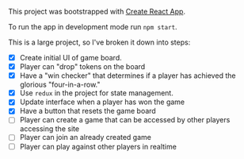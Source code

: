 This project was bootstrapped with [Create React App](https://github.com/facebook/create-react-app).

To run the app in development mode run `npm start`.

This is a large project, so I've broken it down into steps:
* [x] Create initial UI of game board.
* [x] Player can "drop" tokens on the board
* [x] Have a "win checker" that determines if a player has achieved the glorious "four-in-a-row."
* [x] Use `redux` in the project for state management.
* [x] Update interface when a player has won the game
* [x] Have a button that resets the game board
* [ ] Player can create a game that can be accessed by other players accessing the site
* [ ] Player can join an already created game
* [ ] Player can play against other players in realtime
